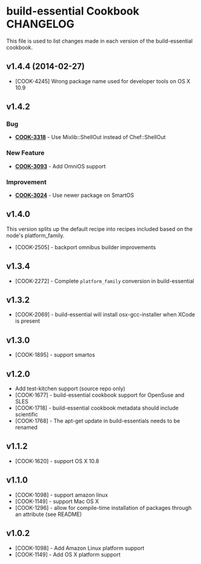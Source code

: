 build-essential Cookbook CHANGELOG
==================================
This file is used to list changes made in each version of the build-essential cookbook.

v1.4.4 (2014-02-27)
-------------------
- [COOK-4245] Wrong package name used for developer tools on OS X 10.9


v1.4.2
------
### Bug
- **[COOK-3318](https://tickets.opscode.com/browse/COOK-3318)** - Use Mixlib::ShellOut instead of Chef::ShellOut

### New Feature
- **[COOK-3093](https://tickets.opscode.com/browse/COOK-3093)** - Add OmniOS support

### Improvement
- **[COOK-3024](https://tickets.opscode.com/browse/COOK-3024)** - Use newer package on SmartOS

v1.4.0
------
This version splits up the default recipe into recipes included based on the node's platform_family.

- [COOK-2505] - backport omnibus builder improvements

v1.3.4
------
- [COOK-2272] - Complete `platform_family` conversion in build-essential

v1.3.2
------
- [COOK-2069] - build-essential will install osx-gcc-installer when XCode is present

v1.3.0
------
- [COOK-1895] - support smartos

v1.2.0
------
- Add test-kitchen support (source repo only)
- [COOK-1677] - build-essential cookbook support for OpenSuse and SLES
- [COOK-1718] - build-essential cookbook metadata should include scientific
- [COOK-1768] - The apt-get update in build-essentials needs to be renamed

v1.1.2
------
- [COOK-1620] - support OS X 10.8

v1.1.0
------
- [COOK-1098] - support amazon linux
- [COOK-1149] - support Mac OS X
- [COOK-1296] - allow for compile-time installation of packages through an attribute (see README)

v1.0.2
------
- [COOK-1098] - Add Amazon Linux platform support
- [COOK-1149] - Add OS X platform support
